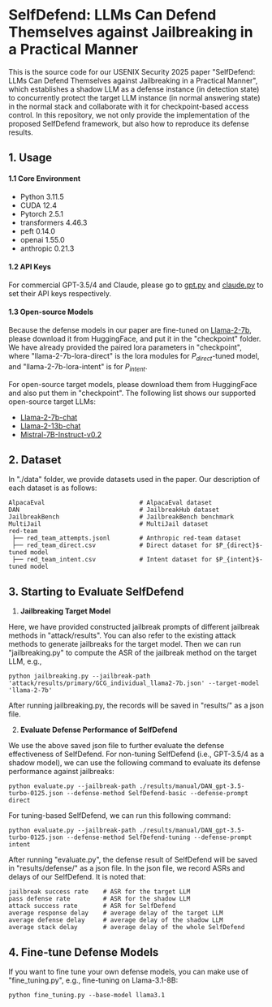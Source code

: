 # SelfDefend: LLMs Can Defend Themselves against Jailbreaking in a Practical Manner

This is the source code for our USENIX Security 2025 paper "SelfDefend: LLMs Can Defend Themselves against Jailbreaking in a Practical Manner", which establishes a shadow LLM as a defense instance (in detection state) to concurrently protect the target LLM instance (in normal answering state) in the normal stack and collaborate with it for checkpoint-based access control. In this repository, we not only provide the implementation of the proposed SelfDefend framework, but also how to reproduce its defense results.

## 1. Usage
#### 1.1 Core Environment
- Python 3.11.5
- CUDA 12.4
- Pytorch 2.5.1
- transformers 4.46.3
- peft 0.14.0
- openai 1.55.0
- anthropic 0.21.3

#### 1.2 API Keys
For commercial GPT-3.5/4 and Claude, please go to [gpt.py](./utils/gpt.py) and [claude.py](./model/claude.py) to set their API keys respectively.

#### 1.3 Open-source Models
Because the defense models in our paper are fine-tuned on [Llama-2-7b](https://huggingface.co/meta-llama/Llama-2-7b-hf), please download it from HuggingFace, and put it in the "checkpoint" folder. We have already provided the paired lora parameters in "checkpoint", where "llama-2-7b-lora-direct" is the lora modules for $P_{direct}$-tuned model, and "llama-2-7b-lora-intent" is for $P_{intent}$.

For open-source target models, please download them from HuggingFace and also put them in "checkpoint". The following list shows our supported open-source target LLMs:
- [Llama-2-7b-chat](https://huggingface.co/meta-llama/Llama-2-7b-chat-hf)
- [Llama-2-13b-chat](https://huggingface.co/meta-llama/Llama-2-13b-chat-hf)
- [Mistral-7B-Instruct-v0.2](https://huggingface.co/mistralai/Mistral-7B-Instruct-v0.2)


## 2. Dataset
In "./data" folder, we provide datasets used in the paper. Our description of each dataset is as follows:
```
AlpacaEval                          # AlpacaEval dataset
DAN                                 # JailbreakHub dataset
JailbreakBench                      # JailbreakBench benchmark
MultiJail                           # MultiJail dataset
red-team
 ├── red_team_attempts.jsonl        # Anthropic red-team dataset
 ├── red_team_direct.csv            # Direct dataset for $P_{direct}$-tuned model
 ├── red_team_intent.csv            # Intent dataset for $P_{intent}$-tuned model
```


## 3. Starting to Evaluate SelfDefend
1. **Jailbreaking Target Model**

Here, we have provided constructed jailbreak prompts of different jailbreak methods in "attack/results". You can also refer to the existing attack methods to generate jailbreaks for the target model. Then we can run "jailbreaking.py" to compute the ASR of the jailbreak method on the target LLM, e.g.,
```
python jailbreaking.py --jailbreak-path 'attack/results/primary/GCG_individual_llama2-7b.json' --target-model 'llama-2-7b'
```
After running jailbreaking.py, the records will be saved in "results/" as a json file.

2. **Evaluate Defense Performance of SelfDefend**

We use the above saved json file to further evaluate the defense effectiveness of SelfDefend. For non-tuning SelfDefend (i.e., GPT-3.5/4 as a shadow model), we can use the following command to evaluate its defense performance against jailbreaks:
```
python evaluate.py --jailbreak-path ./results/manual/DAN_gpt-3.5-turbo-0125.json --defense-method SelfDefend-basic --defense-prompt direct
```
For tuning-based SelfDefend, we can run this following command:
```
python evaluate.py --jailbreak-path ./results/manual/DAN_gpt-3.5-turbo-0125.json --defense-method SelfDefend-tuning --defense-prompt intent
```
After running "evaluate.py", the defense result of SelfDefend will be saved in "results/defense/" as a json file. In the json file, we record ASRs and delays of our SelfDefend. It is noted that:
```
jailbreak success rate    # ASR for the target LLM
pass defense rate         # ASR for the shadow LLM
attack success rate       # ASR for SelfDefend
average response delay    # average delay of the target LLM
average defense delay     # average delay of the shadow LLM
average stack delay       # average delay of the whole SelfDefend
```


## 4. Fine-tune Defense Models
If you want to fine tune your own defense models, you can make use of "fine_tuning.py", e.g., fine-tuning on Llama-3.1-8B:
```
python fine_tuning.py --base-model llama3.1
```